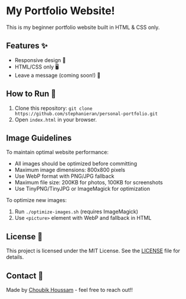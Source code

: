 # My Portfolio Website!

This is my beginner portfolio website built in HTML & CSS only.

## Features ✨

- Responsive design 📱
- HTML/CSS only 🖥️
- Leave a message (coming soon!) 💬

## How to Run 🚀

1. Clone this repository: `git clone https://github.com/stephanieran/personal-portfolio.git`  
2. Open `index.html` in your browser.

## Image Guidelines

To maintain optimal website performance:
- All images should be optimized before committing
- Maximum image dimensions: 800x800 pixels
- Use WebP format with PNG/JPG fallback
- Maximum file size: 200KB for photos, 100KB for screenshots
- Use TinyPNG/TinyJPG or ImageMagick for optimization

To optimize new images:
1. Run `./optimize-images.sh` (requires ImageMagick)
2. Use `<picture>` element with WebP and fallback in HTML

## License 📄

This project is licensed under the MIT License. See the [LICENSE](./LICENSE) file for details.

## Contact 📧

Made by [Choubik Houssam](mailto:choubikhoussam@gmail.com) - feel free to reach out!!
